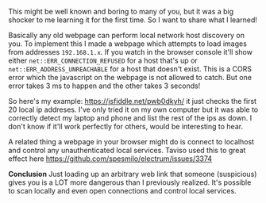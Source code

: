 This might be well known and boring to many of you, but it was a big shocker to me learning it for the first time. So I want to share what I learned!

Basically any old webpage can perform local network host discovery on you. To implement this I made a webpage which attempts to load images from addresses `192.168.1.x`. If you watch in the browser console it'll show either `net::ERR_CONNECTION_REFUSED` for a host that's up or `net::ERR_ADDRESS_UNREACHABLE` for a host that doesn't exist.  This is a CORS error which the javascript on the webpage is not allowed to catch. But one error takes 3 ms to happen and the other takes 3 seconds!

So here's my example: https://jsfiddle.net/pwb0dkyh/ it just checks the first 20 local ip addreses. I've only tried it on my own computer but it was able to correctly detect my laptop and phone and list the rest of the ips as down. I don't know if it'll work perfectly for others, would be interesting to hear.

A related thing a webpage in your browser might do is connect to localhost and control any unauthenticated local services. Taviso used this to great effect here https://github.com/spesmilo/electrum/issues/3374

**Conclusion** Just loading up an arbitrary web link that someone (suspicious) gives you is a LOT more dangerous than I previously realized. It's possible to scan locally and even open connections and control local services.

